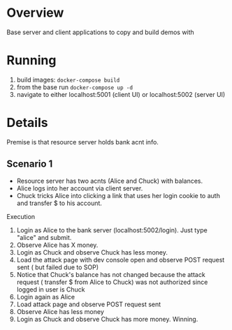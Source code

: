 # Overview

Base server and client applications to copy and build demos with

# Running

1. build images: `docker-compose build`
2. from the base run `docker-compose up -d`
3. navigate to either localhost:5001 (client UI) or localhost:5002 (server UI)

# Details

Premise is that resource server holds bank acnt info.

## Scenario 1

* Resource server has two acnts (Alice and Chuck) with balances.
* Alice logs into her account via client server.
* Chuck tricks Alice into clicking a link that uses her login cookie to auth
  and transfer $ to his account.

Execution
1. Login as Alice to the bank server (localhost:5002/login). Just type "alice" 
and submit.
1. Observe Alice has X money.
1. Login as Chuck and observe Chuck has less money.
1. Load the attack page with dev console open and observe POST request sent (
but failed due to SOP)
1. Notice that Chuck's balance has not changed because the attack request (
transfer $ from Alice to Chuck) was not authorized since logged in user is 
Chuck
1. Login again as Alice
1. Load attack page and observe POST request sent
1. Observe Alice has less money
1. Login as Chuck and observe Chuck has more money. Winning.

